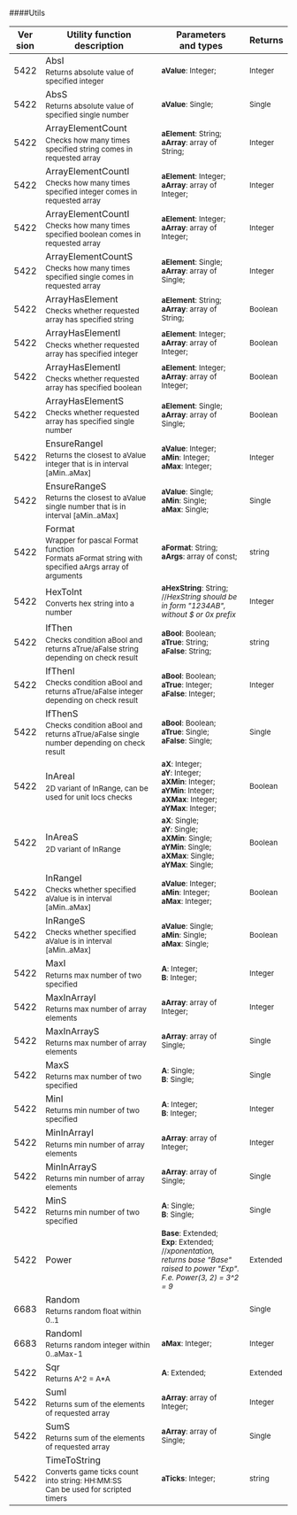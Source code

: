 ####Utils

| Ver<br/>sion | Utility function<br/> description | Parameters<br/>and types | Returns |
| ------- | ------------------------------------ | -------------- | ------- |
| 5422 | AbsI<sub><br/>Returns absolute value of specified integer</sub> | <sub>**aValue**: Integer;</sub> | <sub>Integer</sub> |
| 5422 | AbsS<sub><br/>Returns absolute value of specified single number</sub> | <sub>**aValue**: Single;</sub> | <sub>Single</sub> |
| 5422 | ArrayElementCount<sub><br/>Checks how many times specified string comes in requested array</sub> | <sub>**aElement**: String; <br/> **aArray**: array of String;</sub> | <sub>Integer</sub> |
| 5422 | ArrayElementCountI<sub><br/>Checks how many times specified integer comes in requested array</sub> | <sub>**aElement**: Integer; <br/> **aArray**: array of Integer;</sub> | <sub>Integer</sub> |
| 5422 | ArrayElementCountI<sub><br/>Checks how many times specified boolean comes in requested array</sub> | <sub>**aElement**: Integer; <br/> **aArray**: array of Integer;</sub> | <sub>Integer</sub> |
| 5422 | ArrayElementCountS<sub><br/>Checks how many times specified single comes in requested array</sub> | <sub>**aElement**: Single; <br/> **aArray**: array of Single;</sub> | <sub>Integer</sub> |
| 5422 | ArrayHasElement<sub><br/>Checks whether requested array has specified string</sub> | <sub>**aElement**: String; <br/> **aArray**: array of String;</sub> | <sub>Boolean</sub> |
| 5422 | ArrayHasElementI<sub><br/>Checks whether requested array has specified integer</sub> | <sub>**aElement**: Integer; <br/> **aArray**: array of Integer;</sub> | <sub>Boolean</sub> |
| 5422 | ArrayHasElementI<sub><br/>Checks whether requested array has specified boolean</sub> | <sub>**aElement**: Integer; <br/> **aArray**: array of Integer;</sub> | <sub>Boolean</sub> |
| 5422 | ArrayHasElementS<sub><br/>Checks whether requested array has specified single number</sub> | <sub>**aElement**: Single; <br/> **aArray**: array of Single;</sub> | <sub>Boolean</sub> |
| 5422 | EnsureRangeI<sub><br/>Returns the closest to aValue integer that is in interval [aMin..aMax]</sub> | <sub>**aValue**: Integer; <br/> **aMin**: Integer; <br/> **aMax**: Integer;</sub> | <sub>Integer</sub> |
| 5422 | EnsureRangeS<sub><br/>Returns the closest to aValue single number that is in interval [aMin..aMax]</sub> | <sub>**aValue**: Single; <br/> **aMin**: Single; <br/> **aMax**: Single;</sub> | <sub>Single</sub> |
| 5422 | Format<sub><br/>Wrapper for pascal Format function<br/>Formats aFormat string with specified aArgs array of arguments</sub> | <sub>**aFormat**: String; <br/> **aArgs**: array of const;</sub> | <sub>string</sub> |
| 5422 | HexToInt<sub><br/>Converts hex string into a number</sub> | <sub>**aHexString**: String; //_HexString should be in form "1234AB", without $ or 0x prefix_</sub> | <sub>Integer</sub> |
| 5422 | IfThen<sub><br/>Checks condition aBool and returns aTrue/aFalse string depending on check result</sub> | <sub>**aBool**: Boolean; <br/> **aTrue**: String; <br/> **aFalse**: String;</sub> | <sub>string</sub> |
| 5422 | IfThenI<sub><br/>Checks condition aBool and returns aTrue/aFalse integer depending on check result</sub> | <sub>**aBool**: Boolean; <br/> **aTrue**: Integer; <br/> **aFalse**: Integer;</sub> | <sub>Integer</sub> |
| 5422 | IfThenS<sub><br/>Checks condition aBool and returns aTrue/aFalse single number depending on check result</sub> | <sub>**aBool**: Boolean; <br/> **aTrue**: Single; <br/> **aFalse**: Single;</sub> | <sub>Single</sub> |
| 5422 | InAreaI<sub><br/>2D variant of InRange, can be used for unit locs checks</sub> | <sub>**aX**: Integer; <br/> **aY**: Integer; <br/> **aXMin**: Integer; <br/> **aYMin**: Integer; <br/> **aXMax**: Integer; <br/> **aYMax**: Integer;</sub> | <sub>Boolean</sub> |
| 5422 | InAreaS<sub><br/>2D variant of InRange</sub> | <sub>**aX**: Single; <br/> **aY**: Single; <br/> **aXMin**: Single; <br/> **aYMin**: Single; <br/> **aXMax**: Single; <br/> **aYMax**: Single;</sub> | <sub>Boolean</sub> |
| 5422 | InRangeI<sub><br/>Checks whether specified aValue is in interval [aMin..aMax]</sub> | <sub>**aValue**: Integer; <br/> **aMin**: Integer; <br/> **aMax**: Integer;</sub> | <sub>Boolean</sub> |
| 5422 | InRangeS<sub><br/>Checks whether specified aValue is in interval [aMin..aMax]</sub> | <sub>**aValue**: Single; <br/> **aMin**: Single; <br/> **aMax**: Single;</sub> | <sub>Boolean</sub> |
| 5422 | MaxI<sub><br/>Returns max number of two specified</sub> | <sub>**A**: Integer; <br/> **B**: Integer;</sub> | <sub>Integer</sub> |
| 5422 | MaxInArrayI<sub><br/>Returns max number of array elements</sub> | <sub>**aArray**: array of Integer;</sub> | <sub>Integer</sub> |
| 5422 | MaxInArrayS<sub><br/>Returns max number of array elements</sub> | <sub>**aArray**: array of Single;</sub> | <sub>Single</sub> |
| 5422 | MaxS<sub><br/>Returns max number of two specified</sub> | <sub>**A**: Single; <br/> **B**: Single;</sub> | <sub>Single</sub> |
| 5422 | MinI<sub><br/>Returns min number of two specified</sub> | <sub>**A**: Integer; <br/> **B**: Integer;</sub> | <sub>Integer</sub> |
| 5422 | MinInArrayI<sub><br/>Returns min number of array elements</sub> | <sub>**aArray**: array of Integer;</sub> | <sub>Integer</sub> |
| 5422 | MinInArrayS<sub><br/>Returns min number of array elements</sub> | <sub>**aArray**: array of Single;</sub> | <sub>Single</sub> |
| 5422 | MinS<sub><br/>Returns min number of two specified</sub> | <sub>**A**: Single; <br/> **B**: Single;</sub> | <sub>Single</sub> |
| 5422 | Power<sub></sub> | <sub>**Base**: Extended; <br/> **Exp**: Extended; //_xponentation, returns base "Base" raised to power "Exp". F.e. Power(3, 2) = 3^2 = 9_</sub> | <sub>Extended</sub> |
| 6683 | Random<sub><br/>Returns random float within 0..1</sub> | <sub></sub> | <sub>Single</sub> |
| 6683 | RandomI<sub><br/>Returns random integer within 0..aMax-1</sub> | <sub>**aMax**: Integer;</sub> | <sub>Integer</sub> |
| 5422 | Sqr<sub><br/>Returns A^2 = A*A</sub> | <sub>**A**: Extended;</sub> | <sub>Extended</sub> |
| 5422 | SumI<sub><br/>Returns sum of the elements of requested array</sub> | <sub>**aArray**: array of Integer;</sub> | <sub>Integer</sub> |
| 5422 | SumS<sub><br/>Returns sum of the elements of requested array</sub> | <sub>**aArray**: array of Single;</sub> | <sub>Single</sub> |
| 5422 | TimeToString<sub><br/>Converts game ticks count into string: HH:MM:SS<br/>Can be used for scripted timers</sub> | <sub>**aTicks**: Integer;</sub> | <sub>string</sub> |
